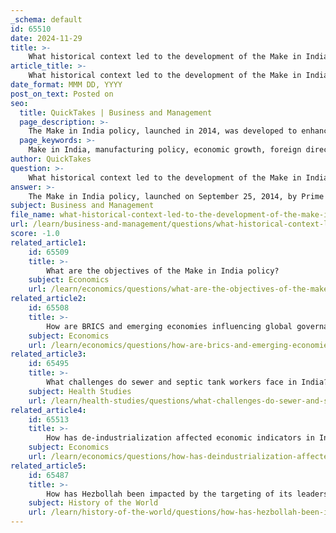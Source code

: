 ```yaml
---
_schema: default
id: 65510
date: 2024-11-29
title: >-
    What historical context led to the development of the Make in India policy?
article_title: >-
    What historical context led to the development of the Make in India policy?
date_format: MMM DD, YYYY
post_on_text: Posted on
seo:
  title: QuickTakes | Business and Management
  page_description: >-
    The Make in India policy, launched in 2014, was developed to enhance India's manufacturing sector by addressing historical economic challenges, attracting foreign investment, creating jobs, and fostering industrial capabilities.
  page_keywords: >-
    Make in India, manufacturing policy, economic growth, foreign direct investment, job creation, industrial capabilities, government initiative, 'Vocal for Local', manufacturing hub, infrastructure development, skill development, innovation, political factors
author: QuickTakes
question: >-
    What historical context led to the development of the Make in India policy?
answer: >-
    The Make in India policy, launched on September 25, 2014, by Prime Minister Narendra Modi, emerged from a historical context characterized by several economic and political factors that necessitated a shift in India's manufacturing landscape. \n\nHistorically, India has faced challenges in its manufacturing sector, including a high dependency on imports, a relatively low share of manufacturing in the GDP, and a need for job creation for its burgeoning young population. Policymakers had long debated how to revitalize manufacturing and position India as a global manufacturing hub. The initiative was part of a broader strategy to enhance industrial capabilities, foster innovation, and create world-class infrastructure.\n\nThe Make in India initiative aimed to create a conducive environment for investments, develop modern infrastructure, and open new sectors for foreign capital. It was also one of the first 'Vocal for Local' initiatives, promoting India's manufacturing domain on a global scale. The government set ambitious goals, such as increasing the manufacturing sector's contribution to the economy to 25% by 2025, thereby addressing both economic growth and employment challenges.\n\nThe initiative has led to significant achievements, including a substantial increase in foreign direct investment (FDI) in the manufacturing sector and a rise in the production of high-value goods. The focus on skill development, innovation, and intellectual property protection further underscores the government's commitment to transforming India into a manufacturing powerhouse.\n\nIn summary, the Make in India policy was developed in response to historical economic challenges and aimed to position India as a key player in the global economy by enhancing its manufacturing capabilities and attracting investment.
subject: Business and Management
file_name: what-historical-context-led-to-the-development-of-the-make-in-india-policy.md
url: /learn/business-and-management/questions/what-historical-context-led-to-the-development-of-the-make-in-india-policy
score: -1.0
related_article1:
    id: 65509
    title: >-
        What are the objectives of the Make in India policy?
    subject: Economics
    url: /learn/economics/questions/what-are-the-objectives-of-the-make-in-india-policy
related_article2:
    id: 65508
    title: >-
        How are BRICS and emerging economies influencing global governance?
    subject: Economics
    url: /learn/economics/questions/how-are-brics-and-emerging-economies-influencing-global-governance
related_article3:
    id: 65495
    title: >-
        What challenges do sewer and septic tank workers face in India?
    subject: Health Studies
    url: /learn/health-studies/questions/what-challenges-do-sewer-and-septic-tank-workers-face-in-india
related_article4:
    id: 65513
    title: >-
        How has de-industrialization affected economic indicators in India?
    subject: Economics
    url: /learn/economics/questions/how-has-deindustrialization-affected-economic-indicators-in-india
related_article5:
    id: 65487
    title: >-
        How has Hezbollah been impacted by the targeting of its leaders?
    subject: History of the World
    url: /learn/history-of-the-world/questions/how-has-hezbollah-been-impacted-by-the-targeting-of-its-leaders
---
```


&nbsp;